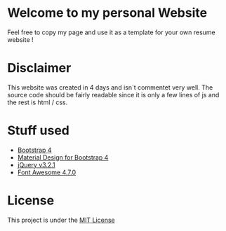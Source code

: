 # Welcome to my personal Website

Feel free to copy my page and use it as a template for your own resume website !

# Disclaimer

This website was created in 4 days and isn´t commentet very well. The source code should be fairly readable since it is only a few lines of js and the rest is html / css.

#  Stuff used

* [Bootstrap 4](https://v4-alpha.getbootstrap.com/)
* [Material Design for Bootstrap 4](https://mdbootstrap.com/)
* [jQuery v3.2.1](https://jquery.com/)
* [Font Awesome 4.7.0](http://fontawesome.io/)

# License

This project is under the [MIT License](https://github.com/BitPhinix/BitPhinix.GitHub.io/blob/master/LICENSE)
